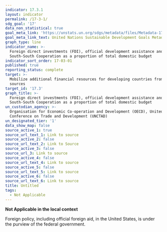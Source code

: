 ```yaml
---
indicator: 17.3.1
layout: indicator
permalink: /17-3-1/
sdg_goal: '17'
data_non_statistical: true
goal_meta_link: 'https://unstats.un.org/sdgs/metadata/files/Metadata-17-03-01.pdf'
goal_meta_link_text: United Nations Sustainable Development Goals Metadata (pdf 468kB)
graph_type: line
indicator_name: >-
  Foreign direct investments (FDI), official development assistance and
  South-South Cooperation as a proportion of total domestic budget
indicator_sort_order: 17-03-01
published: true
reporting_status: complete
target: >-
  Mobilize additional financial resources for developing countries from multiple
  sources
target_id: '17.3'
graph_title: >-
  Foreign direct investments (FDI), official development assistance and
  South-South Cooperation as a proportion of total domestic budget
un_custodian_agency: >-
  Organisation for Economic Co-operation and Development (OECD), United Nations
  Conference on Trade and Development (UNCTAD)
un_designated_tier: '1'
data_show_map: false
source_active_1: true
source_url_text_1: Link to source
source_active_2: false
source_url_text_2: Link to Source
source_active_3: false
source_url_3: Link to source
source_active_4: false
source_url_text_4: Link to source
source_active_5: false
source_url_text_5: Link to source
source_active_6: false
source_url_text_6: Link to source
title: Untitled
tags:
  - Not Applicable
---
```

**Not Applicable in the local context**

Foreign policy, including official foreign aid, in the United States, is under the purview of the federal government.
